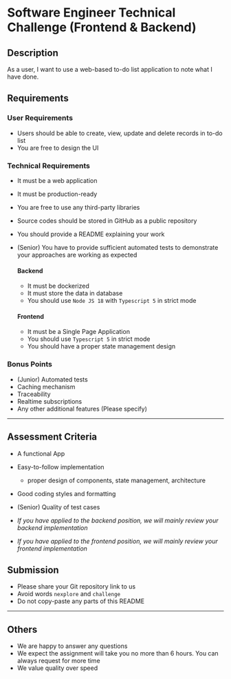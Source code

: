 # Software Engineer Technical Challenge (Frontend & Backend)

## Description

As a user, I want to use a web-based to-do list application to note what I have done.

## Requirements

### User Requirements

- Users should be able to create, view, update and delete records in to-do list
- You are free to design the UI

### Technical Requirements

- It must be a web application
- It must be production-ready
- You are free to use any third-party libraries
- Source codes should be stored in GitHub as a public repository
- You should provide a README explaining your work
- (Senior) You have to provide sufficient automated tests to demonstrate your approaches are working as expected

    #### Backend
    - It must be dockerized
    - It must store the data in database
    - You should use `Node JS 18` with `Typescript 5` in strict mode

    #### Frontend
    - It must be a Single Page Application
    - You should use `Typescript 5` in strict mode
    - You should have a proper state management design

### Bonus Points

- (Junior) Automated tests
- Caching mechanism
- Traceability
- Realtime subscriptions 
- Any other additional features (Please specify)

---

## Assessment Criteria

- A functional App
- Easy-to-follow implementation
    - proper design of components, state management, architecture
- Good coding styles and formatting
- (Senior) Quality of test cases

- *If you have applied to the backend position, we will mainly review your backend implementation*
- *If you have applied to the frontend position, we will mainly review your frontend implementation*

## Submission

- Please share your Git repository link to us
- Avoid words `nexplore` and `challenge`
- Do not copy-paste any parts of this README

---
## Others

- We are happy to answer any questions
- We expect the assignment will take you no more than 6 hours. You can always request for more time
- We value quality over speed
